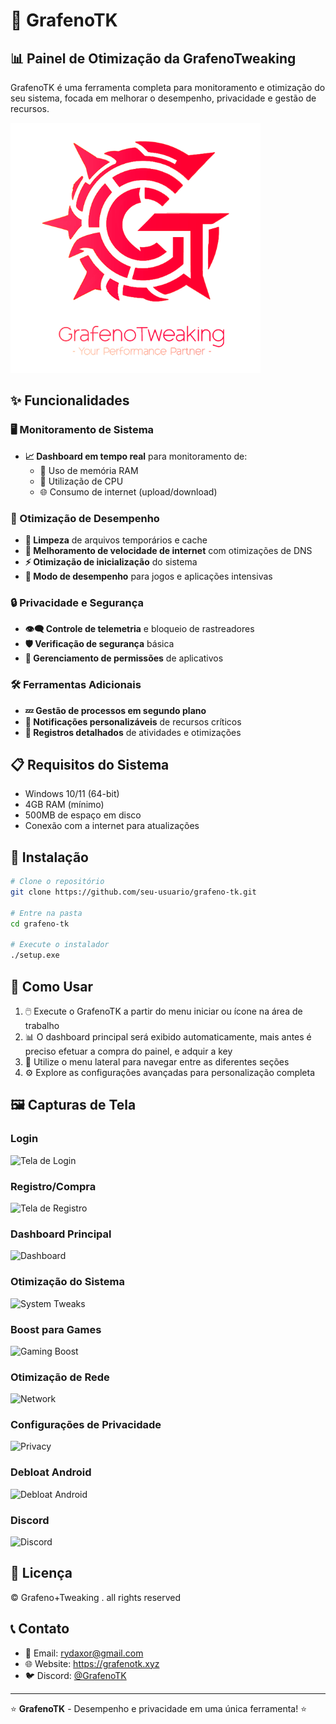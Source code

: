 # 🚀 GrafenoTK

## 📊 Painel de Otimização da GrafenoTweaking

GrafenoTK é uma ferramenta completa para monitoramento e otimização do seu sistema, focada em melhorar o desempenho, privacidade e gestão de recursos.

<img src="https://raw.githubusercontent.com/RYDAXOR/GrafenoTK/main/assets/logo.png" alt="GrafenoTK Logo" width="400">

## ✨ Funcionalidades

### 🖥️ Monitoramento de Sistema
- **📈 Dashboard em tempo real** para monitoramento de:
  - 🧠 Uso de memória RAM
  - 🔄 Utilização de CPU
  - 🌐 Consumo de internet (upload/download)

### 🔧 Otimização de Desempenho
- **🧹 Limpeza** de arquivos temporários e cache
- **🚀 Melhoramento de velocidade de internet** com otimizações de DNS
- **⚡ Otimização de inicialização** do sistema
- **💪 Modo de desempenho** para jogos e aplicações intensivas

### 🔒 Privacidade e Segurança
- **👁️‍🗨️ Controle de telemetria** e bloqueio de rastreadores
- **🛡️ Verificação de segurança** básica
- **🔐 Gerenciamento de permissões** de aplicativos

### 🛠️ Ferramentas Adicionais
- **💤 Gestão de processos em segundo plano**
- **📱 Notificações personalizáveis** de recursos críticos
- **📝 Registros detalhados** de atividades e otimizações

## 📋 Requisitos do Sistema
- Windows 10/11 (64-bit)
- 4GB RAM (mínimo)
- 500MB de espaço em disco
- Conexão com a internet para atualizações

## 🔧 Instalação

```bash
# Clone o repositório
git clone https://github.com/seu-usuario/grafeno-tk.git

# Entre na pasta
cd grafeno-tk

# Execute o instalador
./setup.exe
```

## 🚀 Como Usar

1. 🖱️ Execute o GrafenoTK a partir do menu iniciar ou ícone na área de trabalho
2. 📊 O dashboard principal será exibido automaticamente, mais antes é preciso efetuar a compra do painel, e adquir a key
3. 🔄 Utilize o menu lateral para navegar entre as diferentes seções
4. ⚙️ Explore as configurações avançadas para personalização completa

## 🖼️ Capturas de Tela

### Login
![Tela de Login](https://i.imgur.com/qil5B5x.png)

### Registro/Compra
![Tela de Registro](https://i.imgur.com/rY6cIwN.png)

### Dashboard Principal
![Dashboard](https://i.imgur.com/gAA5lIn.png)

### Otimização do Sistema
![System Tweaks](https://i.imgur.com/m3v7Tcv.png)

### Boost para Games
![Gaming Boost](https://i.imgur.com/UXMHwTb.png)

### Otimização de Rede
![Network](https://i.imgur.com/WPYTYTl.png)

### Configurações de Privacidade
![Privacy](https://i.imgur.com/DkZ6TXC.png)

### Debloat Android
![Debloat Android](https://i.imgur.com/m6Rqslk.png)

### Discord
![Discord](https://i.imgur.com/5oMxBCN.png)


## 📜 Licença

© Grafeno+Tweaking . all rights reserved

## 📞 Contato

- 📧 Email: rydaxor@gmail.com
- 🌐 Website: https://grafenotk.xyz
- 🐦 Discord: [@GrafenoTK](https://grafenotk.xyz/dc)

---

⭐ **GrafenoTK** - Desempenho e privacidade em uma única ferramenta! ⭐
